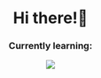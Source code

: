 <h1 align="center">Hi there!👋</h1>

<h3 align="center">Currently learning:</h3>
<div align="center">
  <img src="https://skillicons.dev/icons?i=html,css,js,firebase,py,golang&perline=3" />
</div>
